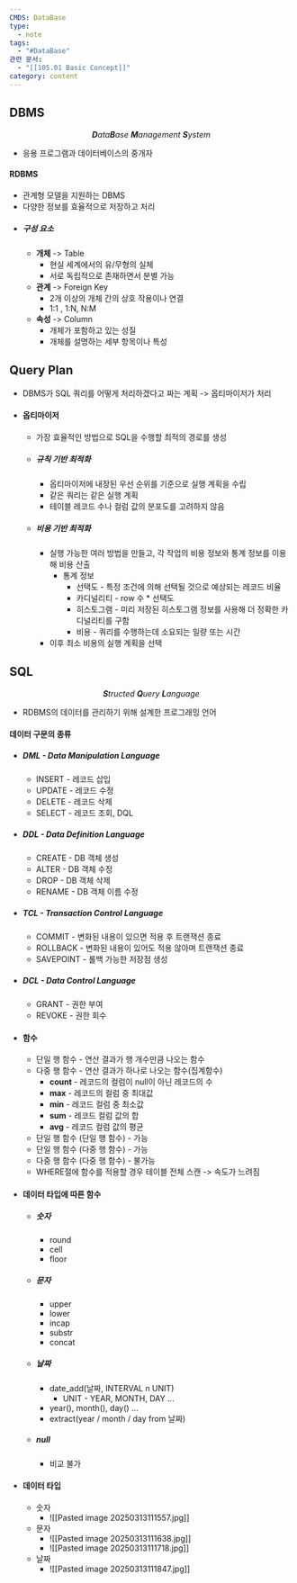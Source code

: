 ```yaml
---
CMDS: DataBase
type:
  - note
tags:
  - "#DataBase"
관련 문서:
  - "[[105.01 Basic Concept]]"
category: content
---
```

## DBMS

<center><i><b>D</b>ata<b>B</b>ase <b>M</b>anagement <b>S</b>ystem</i></center>

- 응용 프로그램과 데이터베이스의 중개자

#### RDBMS
- 관계형 모델을 지원하는 DBMS
- 다양한 정보를 효율적으로 저장하고 처리
- ##### 구성 요소
	- **개체** -> Table
		- 현실 세계에서의 유/무형의 실체
		- 서로 독립적으로 존재하면서 분별 가능
	- **관계** -> Foreign Key
		- 2개 이상의 개체 간의 상호 작용이나 연결
		- 1:1 , 1:N, N:M
	- **속성** -> Column
		- 개체가 포함하고 있는 성질
		- 개체를 설명하는 세부 항목이나 특성

## Query Plan
- DBMS가 SQL 쿼리를 어떻게 처리하겠다고 짜는 계획 -> 옵티마이저가 처리
- #### 옵티마이저
	- 가장 효율적인 방법으로 SQL을 수행할 최적의 경로를 생성
	- ##### 규칙 기반 최적화
		- 옵티마이저에 내장된 우선 순위를 기준으로 실행 계획을 수립
		- 같은 쿼리는 같은 실행 계획
		- 테이블 레코드 수나 컬럼 값의 분포도를 고려하지 않음
	- ##### 비용 기반 최적화
		- 실행 가능한 여러 방법을 만들고, 각 작업의 비용 정보와 통계 정보를 이용해 비용 산출
			- 통계 정보
				- 선택도 - 특정 조건에 의해 선택될 것으로 예상되는 레코드 비율
				- 카디널리티 - row 수 \* 선택도
				- 히스토그램 - 미리 저장된 히스토그램 정보를 사용해 더 정확한 카디널리티를 구함
				- 비용 - 쿼리를 수행하는데 소요되는 일량 또는 시간
		- 이후 최소 비용의 실행 계획을 선택

## SQL

<center><i><b>S</b>tructed <b>Q</b>uery <b>L</b>anguage</i></center>

- RDBMS의 데이터를 관리하기 위해 설계한 프로그래밍 언어

#### 데이터 구문의 종류
- ##### DML - Data Manipulation Language
	- INSERT - 레코드 삽입
	- UPDATE - 레코드 수정
	- DELETE - 레코드 삭제
	- SELECT - 레코드 조회, DQL
- ##### DDL - Data Definition Language
	- CREATE - DB 객체 생성
	- ALTER - DB 객체 수정
	- DROP - DB 객체 삭제
	- RENAME - DB 객체 이름 수정
- ##### TCL - Transaction Control Language
	- COMMIT - 변화된 내용이 있으면 적용 후 트랜잭션 종료
	- ROLLBACK - 변화된 내용이 있어도 적용 않아며 트랜잭션 종료
	- SAVEPOINT - 롤백 가능한 저장점 생성
- ##### DCL - Data Control Language
	- GRANT - 권한 부여
	- REVOKE - 권한 회수

- #### 함수
	- 단일 행 함수 - 연산 결과가 행 개수만큼 나오는 함수
	- 다중 행 함수 - 연산 결과가 하나로 나오는 함수(집계함수)
		- **count** - 레코드의 컬럼이 null이 아닌 레코드의 수
		- **max** - 레코드의 컬럼 중 최대값
		- **min** - 레코드 컬럼 중 최소값
		- **sum** - 레코드 컬럼 값의 합
		- **avg** - 레코드 컬럼 값의 평균
	- 단일 행 함수 (단일 행 함수) - 가능
	- 단일 행 함수 (다중 행 함수) - 가능
	- 다중 행 함수 (다중 행 함수) - 불가능
	- WHERE절에 함수를 적용할 경우 테이블 전체 스캔 -> 속도가 느려짐
- #### 데이터 타입에 따른 함수
	- ##### 숫자
		- round
		- cell
		- floor
	- ##### 문자
		- upper
		- lower
		- incap
		- substr
		- concat
	- ##### 날짜
		- date_add(날짜, INTERVAL n UNIT)
			- UNIT - YEAR, MONTH, DAY ...
		- year(), month(), day() ...
		- extract(year / month / day from 날짜)
	- ##### null
		- 비교 불가
- #### 데이터 타입
	- 숫자
		- ![[Pasted image 20250313111557.jpg]]
	- 문자
		- ![[Pasted image 20250313111638.jpg]]
		- ![[Pasted image 20250313111718.jpg]]
	- 날짜
		- ![[Pasted image 20250313111847.jpg]]